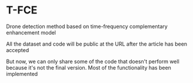 # T-FCE
Drone detection method based on time-frequency complementary enhancement model

All the dataset and code will be public at the URL after the article has been accepted

But now, we can only share some of the code that doesn't perform well because it's not the final version. Most of the functionality has been implemented
